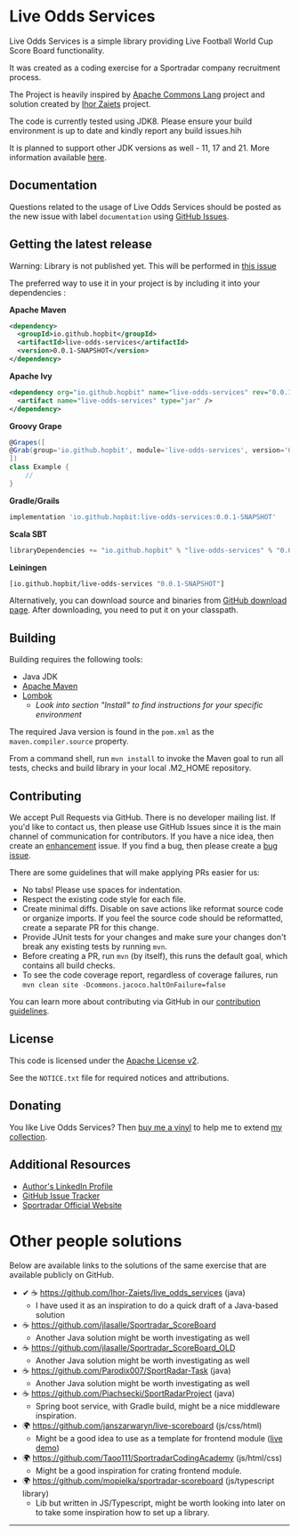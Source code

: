 Live Odds Services
==================

<!-- TODO: enable JavaCI, CodeQL and OpenSSF Scorecard
[![Java CI](https://github.com/hopbit/live-odds-services/actions/workflows/maven.yml/badge.svg)](https://github.com/hopbit/live-odds-services/actions/workflows/maven.yml)
[![Maven Central](https://maven-badges.herokuapp.com/maven-central/io.github.hopbit/live-odds-services/badge.svg?gav=true)](https://maven-badges.herokuapp.com/maven-central/io.github.hopbit/live-odds-services/?gav=true)
[![CodeQL](https://github.com/hopbit/live-odds-services/actions/workflows/codeql-analysis.yml/badge.svg)](https://github.com/hopbit/live-odds-services/actions/workflows/codeql-analysis.yml)
[![OpenSSF Scorecard](https://api.securityscorecards.dev/projects/github.com/hopbit/live-odds-services/badge)](https://api.securityscorecards.dev/projects/github.com/hopbit/live-odds-services)
-->

Live Odds Services is a simple library providing Live Football World Cup Score Board functionality. 

It was created as a coding exercise for a Sportradar company recruitment process.

The Project is heavily inspired by [Apache Commons Lang](https://github.com/apache/commons-lang) project and solution
created by [Ihor Zaiets](https://github.com/Ihor-Zaiets/live_odds_services) project. 

The code is currently tested using JDK8.
Please ensure your build environment is up to date and kindly report any build issues.hih 

It is planned to support other JDK versions as well - 11, 17 and 21. More
information available [here](https://github.com/hopbit/live-odds-services/issues/11).

<!-- TODO: set up maven ci cd using gh actions for jdk 8, 11, 17 and 21 
See https://github.com/hopbit/live-odds-services/blob/master/.github/workflows/maven.yml
-->


Documentation
-------------

<!-- TODO: Create proper Javadocs: https://github.com/hopbit/live-odds-services/issues/12
More information can be found under [doc](https://commons.apache.org/proper/commons-lang) directory.
The [Javadoc](http://hopbit.github.io/live-odds-services) can be browsed.
      -->
Questions related to the usage of Live Odds Services should be posted as the new issue with 
label `documentation` using [GitHub Issues](https://github.com/hopbit/live-odds-services/labels/documentation).

Getting the latest release
--------------------------

Warning: Library is not published yet. This will be performed 
in [this issue](https://github.com/hopbit/live-odds-services/issues/5)

<!-- FIXME: enable a publishing library to Maven Central -->
The preferred way to use it in your project is by including it into your dependencies :

**Apache Maven** 

```xml
<dependency>
  <groupId>io.github.hopbit</groupId>
  <artifactId>live-odds-services</artifactId>
  <version>0.0.1-SNAPSHOT</version>
</dependency>
```

**Apache Ivy**
```xml
<dependency org="io.github.hopbit" name="live-odds-services" rev="0.0.1-SNAPSHOT">
  <artifact name="live-odds-services" type="jar" />
</dependency>
```

**Groovy Grape**

```groovy
@Grapes([
@Grab(group='io.github.hopbit', module='live-odds-services', version='0.0.1-SNAPSHOT')
])
class Example {
    // 
}
```

**Gradle/Grails**
```groovy
implementation 'io.github.hopbit:live-odds-services:0.0.1-SNAPSHOT'
```

**Scala SBT**

```scala
libraryDependencies += "io.github.hopbit" % "live-odds-services" % "0.0.1-SNAPSHOT"
```

**Leiningen**

```clojure
[io.github.hopbit/live-odds-services "0.0.1-SNAPSHOT"]
```

Alternatively, you can download source and binaries from [GitHub download page](https://github.com/hopbit/live-odds-services/releases). 
After downloading, you need to put it on your classpath. 


Building
--------

Building requires the following tools: 
* Java JDK
* [Apache Maven](https://maven.apache.org/)
* [Lombok](https://projectlombok.org/download) 
  * _Look into section "Install" to find instructions for your specific environment_

The required Java version is found in the `pom.xml` as the `maven.compiler.source` property.

<!-- From a command shell, run `mvn` without arguments to invoke the default Maven goal to run all tests and checks.-->
From a command shell, run `mvn install` to invoke the Maven goal to run all tests, checks and build library in your 
local .M2_HOME repository. 

Contributing
------------

We accept Pull Requests via GitHub. There is no developer mailing list. If you'd like to contact us, 
then please use GitHub Issues since it is the main channel of communication for contributors. 
If you have a nice idea, then create an [enhancement](https://github.com/hopbit/live-odds-services/labels/enhancement) 
issue. If you find a bug, then please create a [bug issue](https://github.com/hopbit/live-odds-services/labels/bug).  

There are some guidelines that will make applying PRs easier for us:
+ No tabs! Please use spaces for indentation.
+ Respect the existing code style for each file.
+ Create minimal diffs.
  Disable on save actions like reformat source code or organize imports. 
  If you feel the source code should be reformatted, create a separate PR for this change.
+ Provide JUnit tests for your changes and make sure your changes don't break any existing tests by running `mvn`.
+ Before creating a PR, run `mvn` (by itself), this runs the default goal, which contains all build checks.
+ To see the code coverage report, regardless of coverage failures, run `mvn clean site -Dcommons.jacoco.haltOnFailure=false`

You can learn more about contributing via GitHub in our [contribution guidelines](CONTRIBUTING.md).

License
-------
This code is licensed under the [Apache License v2](https://www.apache.org/licenses/LICENSE-2.0).

See the `NOTICE.txt` file for required notices and attributions.

Donating
--------
You like Live Odds Services? Then [buy me a vinyl](https://buymeacoffee.com/shivioua) 
to help me to extend [my collection](https://www.discogs.com/user/shivioua/collection?header=1&layout=big).

Additional Resources
--------------------

+ [Author's LinkedIn Profile](https://www.linkedin.com/in/lukasz-siwinski/)
+ [GitHub Issue Tracker](https://github.com/hopbit/live-odds-services/issues)
+ [Sportradar Official Website](https://sportradar.com)

Other people solutions
======================

Below are available links to the solutions of the same exercise that are available publicly on GitHub.

* ✔ ☕ https://github.com/Ihor-Zaiets/live_odds_services (java)
  * I have used it as an inspiration to do a quick draft of a Java-based solution
* ☕ https://github.com/jlasalle/Sportradar_ScoreBoard
  * Another Java solution might be worth investigating as well
* ☕ https://github.com/jlasalle/Sportradar_ScoreBoard_OLD
  * Another Java solution might be worth investigating as well
* ☕ https://github.com/Parodix007/SportRadar-Task (java)
  * Another Java solution might be worth investigating as well
* ☕ https://github.com/Piachsecki/SportRadarProject (java)
  * Spring boot service, with Gradle build, might be a nice middleware inspiration.
* 🌍 https://github.com/janszarwaryn/live-scoreboard (js/css/html)
  * Might be a good idea to use as a template for frontend module ([live demo](http://live-scoreboard.jspace.pl/))
* 🌍 https://github.com/Taoo111/SportradarCodingAcademy (js/html/css)
  * Might be a good inspiration for crating frontend module.
* 🌍 https://github.com/mopielka/sportradar-scoreboard (js/typescript library)
  * Lib but written in JS/Typescript, might be worth looking into later on to take some inspiration how to set up a library.

<!--
* ❌ https://github.com/austin-hart/internship-work (python) 
* ❌ https://github.com/Eghizio/sportradar (typescript/javascript)
* ❌ https://github.com/GsiorX/scalo-sportradar (php/docker)
* ❌ https://github.com/hifeamin/Sportradar.LiveOddsService (c#/docker/gherkin)
* ❌ https://github.com/jdekarske/football_odds (python) 🐍
* ❌ https://github.com/JTurner1405/Sportradar.Service.Recruitment (c#)
-->

----
